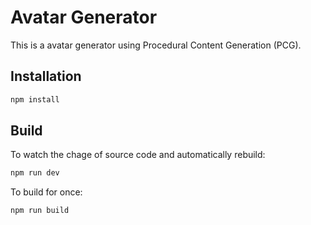 # Avatar Generator

This is a avatar generator using Procedural Content Generation (PCG).

## Installation

```sh
npm install
```

## Build

To watch the chage of source code and automatically rebuild:

```sh
npm run dev
```

To build for once:

```sh
npm run build
```